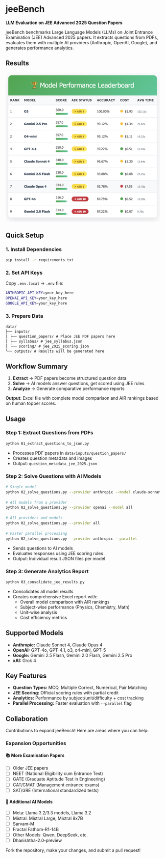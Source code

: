 # jeeBench

**LLM Evaluation on JEE Advanced 2025 Question Papers**

jeeBench benchmarks Large Language Models (LLMs) on Joint Entrance Examination (JEE) Advanced 2025 papers. It extracts questions from PDFs, evaluates them with multiple AI providers (Anthropic, OpenAI, Google), and generates performance analytics.

## Results

<img src="data/jee_bench_results.png" alt="JEE Bench Results" width="600">

## Quick Setup

### 1. Install Dependencies
```bash
pip install -r requirements.txt
```

### 2. Set API Keys
Copy `.env.local` → `.env` file:
```bash
ANTHROPIC_API_KEY=your_key_here
OPENAI_API_KEY=your_key_here
GOOGLE_API_KEY=your_key_here
```

### 3. Prepare Data
```
data/
├── inputs/
│ ├── question_papers/ # Place JEE PDF papers here
│ ├── syllabus/ # jee_syllabus.json
│ └── scoring/ # jee_2025_scoring.json
└── outputs/ # Results will be generated here
```

## Workflow Summary

1. **Extract** → PDF papers become structured question data
2. **Solve** → AI models answer questions, get scored using JEE rules
3. **Analyze** → Generate comparative performance reports

**Output:** Excel file with complete model comparison and AIR rankings based on human topper scores.

## Usage

### Step 1: Extract Questions from PDFs
```bash
python 01_extract_questions_to_json.py
```
- Processes PDF papers in `data/inputs/question_papers/`
- Creates question metadata and images
- Output: `question_metadata_jee_2025.json`

### Step 2: Solve Questions with AI Models
```bash
# Single model
python 02_solve_questions.py --provider anthropic --model claude-sonnet-4-20250514

# All models from a provider
python 02_solve_questions.py --provider openai --model all

# All providers and models
python 02_solve_questions.py --provider all

# Faster parallel processing
python 02_solve_questions.py --provider anthropic --parallel
```
- Sends questions to AI models
- Evaluates responses using JEE scoring rules
- Output: Individual result JSON files per model

### Step 3: Generate Analytics Report
```bash
python 03_consolidate_jee_results.py
```
- Consolidates all model results
- Creates comprehensive Excel report with:
  - Overall model comparison with AIR rankings
  - Subject-wise performance (Physics, Chemistry, Math)
  - Unit-wise analysis
  - Cost efficiency metrics

## Supported Models

- **Anthropic:** Claude Sonnet 4, Claude Opus 4
- **OpenAI:** GPT-4o, GPT-4.1, o3, o4-mini, GPT-5
- **Google:** Gemini 2.5 Flash, Gemini 2.0 Flash, Gemini 2.5 Pro
- **xAI:** Grok 4

## Key Features

- **Question Types:** MCQ, Multiple Correct, Numerical, Pair Matching
- **JEE Scoring:** Official scoring rules with partial credit
- **Analytics:** Performance by subject/unit/difficulty + cost tracking
- **Parallel Processing:** Faster evaluation with `--parallel` flag

## Collaboration

Contributions to expand jeeBench! Here are areas where you can help:

### Expansion Opportunities

#### 📚 **More Examination Papers**
- [ ] Older JEE papers
- [ ] NEET (National Eligibility cum Entrance Test)
- [ ] GATE (Graduate Aptitude Test in Engineering)
- [ ] CAT/GMAT (Management entrance exams)
- [ ] SAT/GRE (International standardized tests)

#### 🤖 **Additional AI Models**
- [ ] Meta: Llama 3.2/3.3 models, Llama 3.2
- [ ] Mistral: Mistral Large, Mixtral 8x7B
- [ ] Sarvam-M
- [ ] Fractal Fathom-R1-14B
- [ ] Other Models: Qwen, DeepSeek, etc.
- [ ] Dhanishtha-2.0-preview

Fork the repository, make your changes, and submit a pull request!
